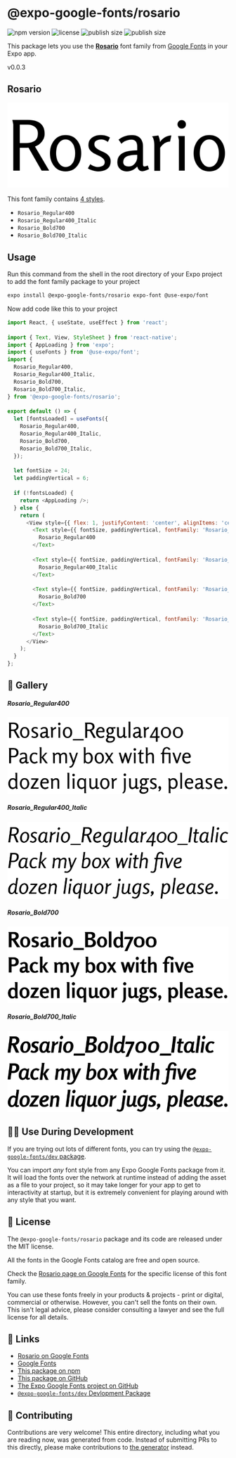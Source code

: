 # @expo-google-fonts/rosario

![npm version](https://flat.badgen.net/npm/v/@expo-google-fonts/rosario)
![license](https://flat.badgen.net/github/license/expo/google-fonts)
![publish size](https://flat.badgen.net/packagephobia/install/@expo-google-fonts/rosario)
![publish size](https://flat.badgen.net/packagephobia/publish/@expo-google-fonts/rosario)

This package lets you use the [**Rosario**](https://fonts.google.com/specimen/Rosario) font family from [Google Fonts](https://fonts.google.com/) in your Expo app.

v0.0.3

## Rosario

![Rosario](./font-family.png)

This font family contains [4 styles](#-gallery).

- `Rosario_Regular400`
- `Rosario_Regular400_Italic`
- `Rosario_Bold700`
- `Rosario_Bold700_Italic`

## Usage

Run this command from the shell in the root directory of your Expo project to add the font family package to your project
```sh
expo install @expo-google-fonts/rosario expo-font @use-expo/font
```

Now add code like this to your project
```js
import React, { useState, useEffect } from 'react';

import { Text, View, StyleSheet } from 'react-native';
import { AppLoading } from 'expo';
import { useFonts } from '@use-expo/font';
import {
  Rosario_Regular400,
  Rosario_Regular400_Italic,
  Rosario_Bold700,
  Rosario_Bold700_Italic,
} from '@expo-google-fonts/rosario';

export default () => {
  let [fontsLoaded] = useFonts({
    Rosario_Regular400,
    Rosario_Regular400_Italic,
    Rosario_Bold700,
    Rosario_Bold700_Italic,
  });

  let fontSize = 24;
  let paddingVertical = 6;

  if (!fontsLoaded) {
    return <AppLoading />;
  } else {
    return (
      <View style={{ flex: 1, justifyContent: 'center', alignItems: 'center' }}>
        <Text style={{ fontSize, paddingVertical, fontFamily: 'Rosario_Regular400' }}>
          Rosario_Regular400
        </Text>

        <Text style={{ fontSize, paddingVertical, fontFamily: 'Rosario_Regular400_Italic' }}>
          Rosario_Regular400_Italic
        </Text>

        <Text style={{ fontSize, paddingVertical, fontFamily: 'Rosario_Bold700' }}>
          Rosario_Bold700
        </Text>

        <Text style={{ fontSize, paddingVertical, fontFamily: 'Rosario_Bold700_Italic' }}>
          Rosario_Bold700_Italic
        </Text>
      </View>
    );
  }
};

```

## 🔡 Gallery

##### Rosario_Regular400
![Rosario_Regular400](./dc6413573a989dcba9ee4d0b7670f9eb53c458ddefc205ef6e0bd1e1c0be395e.ttf.png)

##### Rosario_Regular400_Italic
![Rosario_Regular400_Italic](./f099b91c7f453830c2471e0be3a576f1f58943f343e98b2d994a8f195364e51f.ttf.png)

##### Rosario_Bold700
![Rosario_Bold700](./eba2172f0e05afe4e99a14d3a265d3f334e6110105c10842f43387dc99341df6.ttf.png)

##### Rosario_Bold700_Italic
![Rosario_Bold700_Italic](./2fde400ab1655e1710a53bca2ab413a1504a54748fcac3b8ffea6135f4b8aabb.ttf.png)


## 👩‍💻 Use During Development

If you are trying out lots of different fonts, you can try using the [`@expo-google-fonts/dev` package](https://github.com/expo/google-fonts/tree/master/font-packages/dev#readme).

You can import *any* font style from any Expo Google Fonts package from it. It will load the fonts
over the network at runtime instead of adding the asset as a file to your project, so it may take longer
for your app to get to interactivity at startup, but it is extremely convenient
for playing around with any style that you want.

## 📖 License

The `@expo-google-fonts/rosario` package and its code are released under the MIT license.

All the fonts in the Google Fonts catalog are free and open source.

Check the [Rosario page on Google Fonts](https://fonts.google.com/specimen/Rosario) for the specific license of this font family.

You can use these fonts freely in your products & projects - print or digital, commercial or otherwise. However, you can't sell the fonts on their own. This isn't legal advice, please consider consulting a lawyer and see the full license for all details.

## 🔗 Links

- [Rosario on Google Fonts](https://fonts.google.com/specimen/Rosario)
- [Google Fonts](https://fonts.google.com/)
- [This package on npm](https://www.npmjs.com/package/@expo-google-fonts/rosario)
- [This package on GitHub](https://github.com/expo/google-fonts/tree/master/font-packages/rosario)
- [The Expo Google Fonts project on GitHub](https://github.com/expo/google-fonts)
- [`@expo-google-fonts/dev` Devlopment Package](https://github.com/expo/google-fonts/tree/master/font-packages/dev)


## 🤝 Contributing

Contributions are very welcome! This entire directory, including what you are reading now, was generated from code. Instead of submitting PRs to this directly, please make contributions to [the generator](https://github.com/expo/google-fonts/tree/master/packages/generator) instead.
